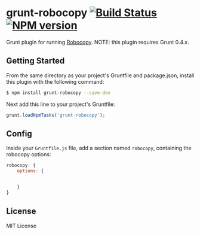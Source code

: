 # grunt-robocopy [![Build Status](https://api.travis-ci.org/mikeobrien/grunt-robocopy.png?branch=master)](https://travis-ci.org/mikeobrien/grunt-robocopy) [![NPM version](https://badge.fury.io/js/grunt-robocopy.png)](https://npmjs.org/package/grunt-robocopy)
Grunt plugin for running [Robocopy](http://technet.microsoft.com/en-us/library/cc733145.aspx).
NOTE: this plugin requires Grunt 0.4.x.

## Getting Started
From the same directory as your project's Gruntfile and package.json, install
this plugin with the following command:

```bash
$ npm install grunt-robocopy --save-dev
```

Next add this line to your project's Gruntfile:

```js
grunt.loadNpmTasks('grunt-robocopy');
```

## Config
Inside your `Gruntfile.js` file, add a section named `robocopy`, containing
the robocopy options:

```js
robocopy: {
    options: {


    }
}
```

## License
MIT License